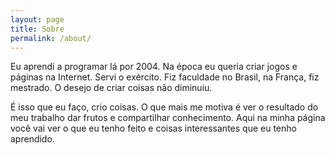 ```yaml
---
layout: page
title: Sobre
permalink: /about/
---
```


Eu aprendi a programar lá por 2004. Na época eu queria criar jogos e páginas na Internet. Servi o exército. Fiz faculdade no Brasil, na França, fiz mestrado. O desejo de criar coisas não diminuiu.

É isso que eu faço, crio coisas. O que mais me motiva é ver o resultado do meu trabalho dar frutos e compartilhar conhecimento. Aqui na minha página você vai ver o que eu tenho feito e coisas interessantes que eu tenho aprendido.
